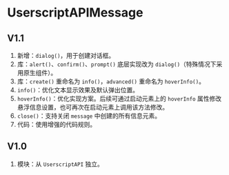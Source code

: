 # UserscriptAPIMessage

## V1.1

1. 新增：`dialog()`，用于创建对话框。
2. 库：`alert()`、`confirm()`、`prompt()` 底层实现改为 `dialog()`（特殊情况下采用原生组件）。
3. 库：`create()` 重命名为 `info()`，`advanced()` 重命名为 `hoverInfo()`。
4. `info()`：优化文本显示效果及默认弹出位置。
5. `hoverInfo()`：优化实现方案。后续可通过启动元素上的 `hoverInfo` 属性修改悬浮信息设置，也可再次在启动元素上调用该方法修改。
6. `close()`：支持关闭 `message` 中创建的所有信息元素。
7. 代码：使用增强的代码规则。

## V1.0

1. 模块：从 `UserscriptAPI` 独立。
